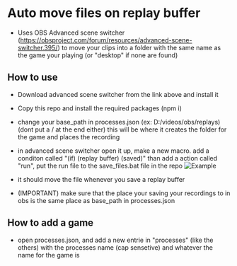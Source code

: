 # Auto move files on replay buffer
 
- Uses OBS Advanced scene switcher (https://obsproject.com/forum/resources/advanced-scene-switcher.395/) to move your clips into a folder with the same name as the game your playing (or "desktop" if none are found)

## How to use
- Download advanced scene switcher from the link above and install it
- Copy this repo and install the required packages (npm i)
- change your base_path in processes.json (ex: D:/videos/obs/replays) (dont put a / at the end either) this will be where it creates the folder for the game and places the recording
- in advanced scene switcher open it up, make a new macro. add a conditon called "(if) (replay buffer) (saved)" than add a action called "run", put the run file to the save_files.bat file in the repo
![Example](https://i.imgur.com/GsuIsrE.png "Example")
- it should move the file whenever you save a replay buffer

- (IMPORTANT) make sure that the place your saving your recordings to in obs is the same place as base_path in processes.json
## How to add a game
- open processes.json, and add a new entrie in "processes" (like the others) with the processes name (cap sensetive) and whatever the name for the game is